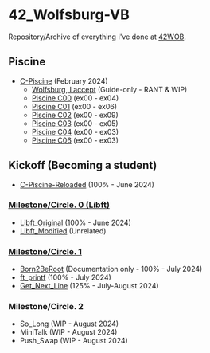 # 42_Wolfsburg-VB

Repository/Archive of everything I've done at [42WOB](https://42wolfsburg.de/).

## Piscine

- [C-Piscine](https://github.com/vbrabandt2005/42_Wolfsburg-VB/tree/main/42-Piscine_February2024) (February 2024)
  - [Wolfsburg, I accept](https://github.com/vbrabandt2005/42_Wolfsburg-VB/tree/main/42-Piscine_February2024/Piscine_00WolfsburgIAcceptThing) (Guide-only - RANT & WIP)
  - [Piscine C00](https://github.com/vbrabandt2005/42_Wolfsburg-VB/tree/main/42-Piscine_February2024/Piscine_C00) (ex00 - ex04)
  - [Piscine C01](https://github.com/vbrabandt2005/42_Wolfsburg-VB/tree/main/42-Piscine_February2024/Piscine_C01) (ex00 - ex06)
  - [Piscine C02](https://github.com/vbrabandt2005/42_Wolfsburg-VB/tree/main/42-Piscine_February2024/Piscine_C02) (ex00 - ex09)
  - [Piscine C03](https://github.com/vbrabandt2005/42_Wolfsburg-VB/tree/main/42-Piscine_February2024/Piscine_C03) (ex00 - ex05)
  - [Piscine C04](https://github.com/vbrabandt2005/42_Wolfsburg-VB/tree/main/42-Piscine_February2024/Piscine_C04) (ex00 - ex03)
  - [Piscine C06](https://github.com/vbrabandt2005/42_Wolfsburg-VB/tree/main/42-Piscine_February2024/Piscine_C06) (ex00 - ex03)

## Kickoff (Becoming a student)

- [C-Piscine-Reloaded](https://github.com/vbrabandt2005/42_Wolfsburg-VB/tree/main/42-Piscine-Reloaded_June2024) (100% - June 2024)

### [Milestone/Circle. 0 (Libft)](https://github.com/vbrabandt2005/42_Wolfsburg-VB/tree/main/Circle-00_June2024)

- [Libft_Original](https://github.com/vbrabandt2005/42_Wolfsburg-VB/tree/main/Circle-00_June2024/Libft_Original-2024) (100% - June 2024)
- [Libft_Modified](https://github.com/vbrabandt2005/42_Wolfsburg-VB/tree/main/Circle-00_June2024/Libft_Modified-2024) (Unrelated)

### [Milestone/Circle. 1](https://github.com/vbrabandt2005/42_Wolfsburg-VB/tree/main/Circle-01_July-August2024)

- [Born2BeRoot](https://github.com/vbrabandt2005/42_Wolfsburg-VB/tree/main/Circle-01_July-August2024/Born2BeRoot-2024) (Documentation only - 100% - July 2024)
- [ft_printf](https://github.com/vbrabandt2005/42_Wolfsburg-VB/tree/main/Circle-01_July-August2024/ft_printf-2024) (100% - July 2024)
- [Get_Next_Line](https://github.com/vbrabandt2005/42_Wolfsburg-VB/tree/main/Circle-01_July-August2024/Get_Next_Line-2024) (125% - July-August 2024)

### Milestone/Circle. 2

- So_Long (WIP - August 2024)
- MiniTalk (WIP - August 2024)
- Push_Swap (WIP - August 2024)
